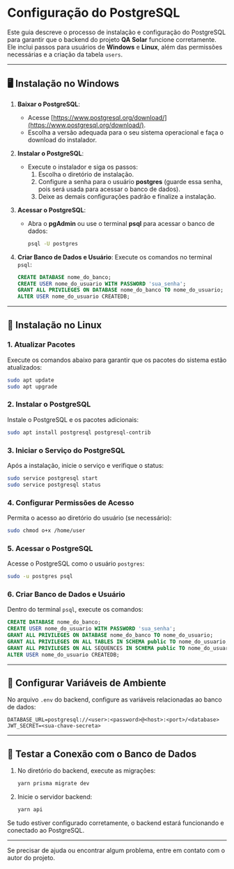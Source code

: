 # Configuração do PostgreSQL

Este guia descreve o processo de instalação e configuração do PostgreSQL para garantir que o backend do projeto **QA Solar** funcione corretamente. Ele inclui passos para usuários de **Windows** e **Linux**, além das permissões necessárias e a criação da tabela `users`.

---

## 🖥 Instalação no Windows

1. **Baixar o PostgreSQL**:
   - Acesse [https://www.postgresql.org/download/](https://www.postgresql.org/download/).
   - Escolha a versão adequada para o seu sistema operacional e faça o download do instalador.

2. **Instalar o PostgreSQL**:
   - Execute o instalador e siga os passos:
     1. Escolha o diretório de instalação.
     2. Configure a senha para o usuário **postgres** (guarde essa senha, pois será usada para acessar o banco de dados).
     3. Deixe as demais configurações padrão e finalize a instalação.

3. **Acessar o PostgreSQL**:
   - Abra o **pgAdmin** ou use o terminal **psql** para acessar o banco de dados:
     ```bash
     psql -U postgres
     ```

4. **Criar Banco de Dados e Usuário**:
   Execute os comandos no terminal `psql`:
   ```sql
   CREATE DATABASE nome_do_banco;
   CREATE USER nome_do_usuario WITH PASSWORD 'sua_senha';
   GRANT ALL PRIVILEGES ON DATABASE nome_do_banco TO nome_do_usuario;
   ALTER USER nome_do_usuario CREATEDB;
   ```

---

## 🐧 Instalação no Linux

### 1. Atualizar Pacotes
Execute os comandos abaixo para garantir que os pacotes do sistema estão atualizados:
```bash
sudo apt update
sudo apt upgrade
```

### 2. Instalar o PostgreSQL
Instale o PostgreSQL e os pacotes adicionais:
```bash
sudo apt install postgresql postgresql-contrib
```

### 3. Iniciar o Serviço do PostgreSQL
Após a instalação, inicie o serviço e verifique o status:
```bash
sudo service postgresql start
sudo service postgresql status
```

### 4. Configurar Permissões de Acesso
Permita o acesso ao diretório do usuário (se necessário):
```bash
sudo chmod o+x /home/user
```

### 5. Acessar o PostgreSQL
Acesse o PostgreSQL como o usuário `postgres`:
```bash
sudo -u postgres psql
```

### 6. Criar Banco de Dados e Usuário
Dentro do terminal `psql`, execute os comandos:
```sql
CREATE DATABASE nome_do_banco;
CREATE USER nome_do_usuario WITH PASSWORD 'sua_senha';
GRANT ALL PRIVILEGES ON DATABASE nome_do_banco TO nome_do_usuario;
GRANT ALL PRIVILEGES ON ALL TABLES IN SCHEMA public TO nome_do_usuario;
GRANT ALL PRIVILEGES ON ALL SEQUENCES IN SCHEMA public TO nome_do_usuario;
ALTER USER nome_do_usuario CREATEDB;
```

---

## 🔧 Configurar Variáveis de Ambiente

No arquivo `.env` do backend, configure as variáveis relacionadas ao banco de dados:
```plaintext
DATABASE_URL=postgresql://<user>:<password>@<host>:<port>/<database>
JWT_SECRET=<sua-chave-secreta>
```

---

## 🧪 Testar a Conexão com o Banco de Dados

1. No diretório do backend, execute as migrações:
   ```bash
   yarn prisma migrate dev
   ```

2. Inicie o servidor backend:
   ```bash
   yarn api
   ```

Se tudo estiver configurado corretamente, o backend estará funcionando e conectado ao PostgreSQL.

---

Se precisar de ajuda ou encontrar algum problema, entre em contato com o autor do projeto.